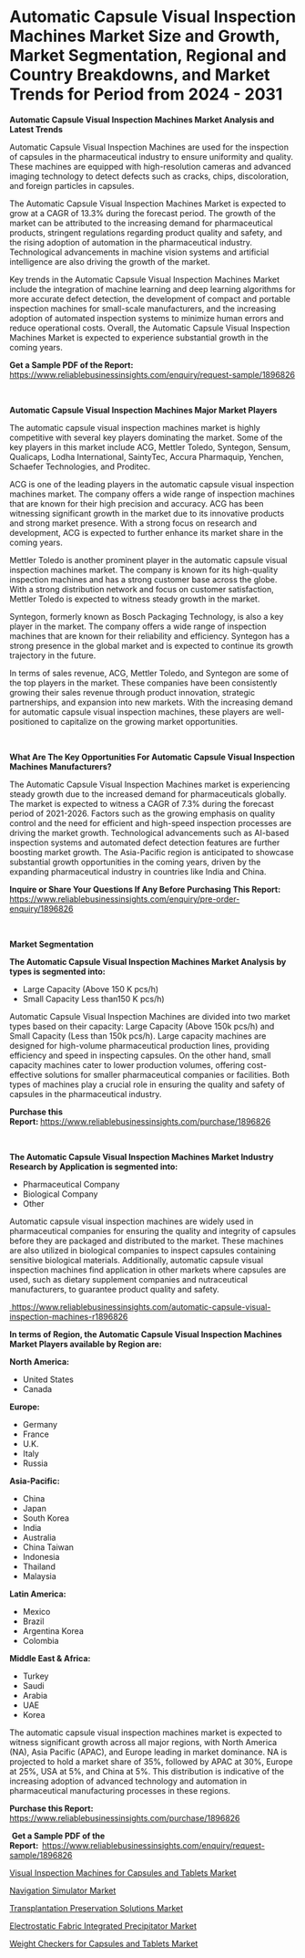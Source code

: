 <p><h1>Automatic Capsule Visual Inspection Machines Market Size and Growth, Market Segmentation, Regional and Country Breakdowns, and Market Trends for Period from 2024 -  2031</h1></p><p><strong>Automatic Capsule Visual Inspection Machines Market Analysis and Latest Trends</strong></p>
<p><p>Automatic Capsule Visual Inspection Machines are used for the inspection of capsules in the pharmaceutical industry to ensure uniformity and quality. These machines are equipped with high-resolution cameras and advanced imaging technology to detect defects such as cracks, chips, discoloration, and foreign particles in capsules.</p><p>The Automatic Capsule Visual Inspection Machines Market is expected to grow at a CAGR of 13.3% during the forecast period. The growth of the market can be attributed to the increasing demand for pharmaceutical products, stringent regulations regarding product quality and safety, and the rising adoption of automation in the pharmaceutical industry. Technological advancements in machine vision systems and artificial intelligence are also driving the growth of the market.</p><p>Key trends in the Automatic Capsule Visual Inspection Machines Market include the integration of machine learning and deep learning algorithms for more accurate defect detection, the development of compact and portable inspection machines for small-scale manufacturers, and the increasing adoption of automated inspection systems to minimize human errors and reduce operational costs. Overall, the Automatic Capsule Visual Inspection Machines Market is expected to experience substantial growth in the coming years.</p></p>
<p><strong>Get a Sample PDF of the Report:&nbsp;</strong> <a href="https://www.reliablebusinessinsights.com/enquiry/request-sample/1896826">https://www.reliablebusinessinsights.com/enquiry/request-sample/1896826</a></p>
<p>&nbsp;</p>
<p><strong>Automatic Capsule Visual Inspection Machines Major Market Players</strong></p>
<p><p>The automatic capsule visual inspection machines market is highly competitive with several key players dominating the market. Some of the key players in this market include ACG, Mettler Toledo, Syntegon, Sensum, Qualicaps, Lodha International, SaintyTec, Accura Pharmaquip, Yenchen, Schaefer Technologies, and Proditec.</p><p>ACG is one of the leading players in the automatic capsule visual inspection machines market. The company offers a wide range of inspection machines that are known for their high precision and accuracy. ACG has been witnessing significant growth in the market due to its innovative products and strong market presence. With a strong focus on research and development, ACG is expected to further enhance its market share in the coming years.</p><p>Mettler Toledo is another prominent player in the automatic capsule visual inspection machines market. The company is known for its high-quality inspection machines and has a strong customer base across the globe. With a strong distribution network and focus on customer satisfaction, Mettler Toledo is expected to witness steady growth in the market.</p><p>Syntegon, formerly known as Bosch Packaging Technology, is also a key player in the market. The company offers a wide range of inspection machines that are known for their reliability and efficiency. Syntegon has a strong presence in the global market and is expected to continue its growth trajectory in the future.</p><p>In terms of sales revenue, ACG, Mettler Toledo, and Syntegon are some of the top players in the market. These companies have been consistently growing their sales revenue through product innovation, strategic partnerships, and expansion into new markets. With the increasing demand for automatic capsule visual inspection machines, these players are well-positioned to capitalize on the growing market opportunities.</p></p>
<p>&nbsp;</p>
<p><strong>What Are The Key Opportunities For Automatic Capsule Visual Inspection Machines Manufacturers?</strong></p>
<p><p>The Automatic Capsule Visual Inspection Machines market is experiencing steady growth due to the increased demand for pharmaceuticals globally. The market is expected to witness a CAGR of 7.3% during the forecast period of 2021-2026. Factors such as the growing emphasis on quality control and the need for efficient and high-speed inspection processes are driving the market growth. Technological advancements such as AI-based inspection systems and automated defect detection features are further boosting market growth. The Asia-Pacific region is anticipated to showcase substantial growth opportunities in the coming years, driven by the expanding pharmaceutical industry in countries like India and China.</p></p>
<p><strong>Inquire or Share Your Questions If Any Before Purchasing This Report:</strong> <a href="https://www.reliablebusinessinsights.com/enquiry/pre-order-enquiry/1896826">https://www.reliablebusinessinsights.com/enquiry/pre-order-enquiry/1896826</a></p>
<p>&nbsp;</p>
<p><strong>Market Segmentation</strong></p>
<p><strong>The Automatic Capsule Visual Inspection Machines Market Analysis by types is segmented into:</strong></p>
<p><ul><li>Large Capacity (Above 150 K pcs/h)</li><li>Small Capacity Less than150 K pcs/h)</li></ul></p>
<p><p>Automatic Capsule Visual Inspection Machines are divided into two market types based on their capacity: Large Capacity (Above 150k pcs/h) and Small Capacity (Less than 150k pcs/h). Large capacity machines are designed for high-volume pharmaceutical production lines, providing efficiency and speed in inspecting capsules. On the other hand, small capacity machines cater to lower production volumes, offering cost-effective solutions for smaller pharmaceutical companies or facilities. Both types of machines play a crucial role in ensuring the quality and safety of capsules in the pharmaceutical industry.</p></p>
<p><strong>Purchase this Report:&nbsp;</strong><a href="https://www.reliablebusinessinsights.com/purchase/1896826">https://www.reliablebusinessinsights.com/purchase/1896826</a></p>
<p>&nbsp;</p>
<p><strong>The Automatic Capsule Visual Inspection Machines Market Industry Research by Application is segmented into:</strong></p>
<p><ul><li>Pharmaceutical Company</li><li>Biological Company</li><li>Other</li></ul></p>
<p><p>Automatic capsule visual inspection machines are widely used in pharmaceutical companies for ensuring the quality and integrity of capsules before they are packaged and distributed to the market. These machines are also utilized in biological companies to inspect capsules containing sensitive biological materials. Additionally, automatic capsule visual inspection machines find application in other markets where capsules are used, such as dietary supplement companies and nutraceutical manufacturers, to guarantee product quality and safety.</p></p>
<p><a href="https://www.reliablebusinessinsights.com/automatic-capsule-visual-inspection-machines-r1896826">&nbsp;https://www.reliablebusinessinsights.com/automatic-capsule-visual-inspection-machines-r1896826</a></p>
<p><strong>In terms of Region, the Automatic Capsule Visual Inspection Machines Market Players available by Region are:</strong></p>
<p>
    <p> <strong> North America: </strong>
        <ul>
            <li>United States</li>
            <li>Canada</li>
        </ul>
        </p> 
    <p> <strong> Europe: </strong>
        <ul>
            <li>Germany</li>
            <li>France</li>
            <li>U.K.</li>
            <li>Italy</li>
            <li>Russia</li>
        </ul>
        </p> 
    <p> <strong> Asia-Pacific: </strong>
        <ul>
            <li>China</li>
            <li>Japan</li>
            <li>South Korea</li>
            <li>India</li>
            <li>Australia</li>
            <li>China Taiwan</li>
            <li>Indonesia</li>
            <li>Thailand</li>
            <li>Malaysia</li>
        </ul>
        </p> 
    <p> <strong> Latin America: </strong>
        <ul>
            <li>Mexico</li>
            <li>Brazil</li>
            <li>Argentina Korea</li>
            <li>Colombia</li>
        </ul>
        </p> 
    <p> <strong> Middle East & Africa: </strong>
        <ul>
            <li>Turkey</li>
            <li>Saudi</li>
            <li>Arabia</li>
            <li>UAE</li>
            <li>Korea</li>
        </ul>
    </p>
    </p>
<p><p>The automatic capsule visual inspection machines market is expected to witness significant growth across all major regions, with North America (NA), Asia Pacific (APAC), and Europe leading in market dominance. NA is projected to hold a market share of 35%, followed by APAC at 30%, Europe at 25%, USA at 5%, and China at 5%. This distribution is indicative of the increasing adoption of advanced technology and automation in pharmaceutical manufacturing processes in these regions.</p></p>
<p><strong>Purchase this Report: </strong><a href="https://www.reliablebusinessinsights.com/purchase/1896826">https://www.reliablebusinessinsights.com/purchase/1896826</a></p>
<p>&nbsp;<strong>Get a Sample PDF of the Report:&nbsp;&nbsp;</strong><a href="https://www.reliablebusinessinsights.com/enquiry/request-sample/1896826">https://www.reliablebusinessinsights.com/enquiry/request-sample/1896826</a></p>
<p><strong></strong></p>
<p><p><a href="https://github.com/bmorecock/Market-Research-Report-List-4/blob/main/visual-inspection-machines-for-capsules-and-tablets-market.md">Visual Inspection Machines for Capsules and Tablets Market</a></p><p><a href="https://www.linkedin.com/pulse/navigation-simulator-market-global-share-ranking-overall-l6ihe?trackingId=iDe%2B60uoQPCF1bcG0%2B3JFQ%3D%3D">Navigation Simulator Market</a></p><p><a href="https://www.linkedin.com/pulse/global-transplantation-preservation-solutions-market-focus-bkh4f?trackingId=mvEzLMunTQiukFHTIw1R0Q%3D%3D">Transplantation Preservation Solutions Market</a></p><p><a href="https://www.linkedin.com/pulse/insights-electrostatic-fabric-integrated-precipitator-xogge?trackingId=tbWx8wL9QmyupyktOLgRfg%3D%3D">Electrostatic Fabric Integrated Precipitator Market</a></p><p><a href="https://github.com/drzsklfn31/Market-Research-Report-List-1/blob/main/weight-checkers-for-capsules-and-tablets-market.md">Weight Checkers for Capsules and Tablets Market</a></p></p>